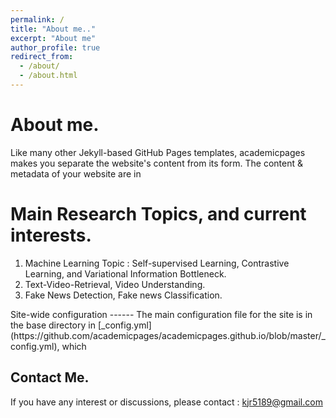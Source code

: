 ```yaml
---
permalink: /
title: "About me.."
excerpt: "About me"
author_profile: true
redirect_from: 
  - /about/
  - /about.html
---
```



About me. 
======
Like many other Jekyll-based GitHub Pages templates, academicpages makes you separate the website's content from its form. The content & metadata of your website are in 

Main Research Topics, and current interests.
======
1. Machine Learning Topic : Self-supervised Learning, Contrastive Learning, and Variational Information Bottleneck.
2. Text-Video-Retrieval, Video Understanding. 
3. Fake News Detection, Fake news Classification. 
<!-->
Site-wide configuration
------
The main configuration file for the site is in the base directory in [_config.yml](https://github.com/academicpages/academicpages.github.io/blob/master/_config.yml), which 
<!-->
Contact Me. 
------
If you have any interest or discussions, please contact : <kjr5189@gmail.com>

